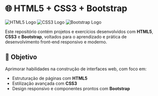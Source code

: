 # 🌐 HTML5 + CSS3 + Bootstrap

![HTML5 Logo](https://upload.wikimedia.org/wikipedia/commons/thumb/6/61/HTML5_logo_and_wordmark.svg/120px-HTML5_logo_and_wordmark.svg.png)
![CSS3 Logo](https://upload.wikimedia.org/wikipedia/commons/thumb/d/d5/CSS3_logo_and_wordmark.svg/85px-CSS3_logo_and_wordmark.svg.png)
![Bootstrap Logo](https://upload.wikimedia.org/wikipedia/commons/4/48/Bootstrap-Logo.png)

Este repositório contém projetos e exercícios desenvolvidos com **HTML5**, **CSS3** e **Bootstrap**, voltados para o aprendizado e prática de desenvolvimento front-end responsivo e moderno.

## 🎯 Objetivo

Aprimorar habilidades na construção de interfaces web, com foco em:

- Estruturação de páginas com **HTML5**
- Estilização avançada com **CSS3**
- Design responsivo e componentes prontos com **Bootstrap**
